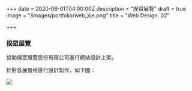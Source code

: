 +++
date = 2020-06-01T04:00:00Z
description = "揆眾展覽"
draft = true
image = "/images/portfolio/web_kje.png"
title = "Web Design: 02"

+++
### 揆眾展覽

協助揆眾展覽股份有限公司進行網站設計上架。

針對各展風格進行設計製作，如下圖：

![](/images/portfolio/web_kje_03.png)
